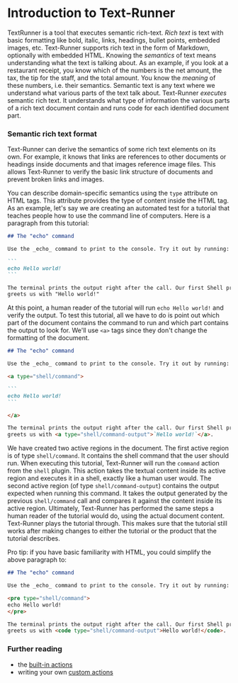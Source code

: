 # Introduction to Text-Runner

TextRunner is a tool that executes semantic rich-text. _Rich text_ is text with
basic formatting like bold, italic, links, headings, bullet points, embedded
images, etc. Text-Runner supports rich text in the form of Markdown, optionally
with embedded HTML. Knowing the _semantics_ of text means understanding what the
text is talking about. As an example, if you look at a restaurant receipt, you
know which of the numbers is the net amount, the tax, the tip for the staff, and
the total amount. You know the _meaning_ of these numbers, i.e. their semantics.
Semantic text is any text where we understand what various parts of the text
talk about. Text-Runner _executes_ semantic rich text. It understands what type
of information the various parts of a rich text document contain and runs code
for each identified document part.

### Semantic rich text format

Text-Runner can derive the semantics of some rich text elements on its own. For
example, it knows that links are references to other documents or headings
inside documents and that images reference image files. This allows Text-Runner
to verify the basic link structure of documents and prevent broken links and
images.

You can describe domain-specific semantics using the `type` attribute on HTML
tags. This attribute provides the type of content inside the HTML tag. As an
example, let's say we are creating an automated test for a tutorial that teaches
people how to use the command line of computers. Here is a paragraph from this
tutorial:

````markdown
## The "echo" command

Use the _echo_ command to print to the console. Try it out by running:

```
echo Hello world!
```

The terminal prints the output right after the call. Our first Shell program
greets us with "Hello world!"
````

At this point, a human reader of the tutorial will run `echo Hello world!` and
verify the output. To test this tutorial, all we have to do is point out which
part of the document contains the command to run and which part contains the
output to look for. We'll use `<a>` tags since they don't change the formatting
of the document.

<a type="extension/runnable-region">

````markdown
## The "echo" command

Use the _echo_ command to print to the console. Try it out by running:

<a type="shell/command">

```
echo Hello world!
```

</a>

The terminal prints the output right after the call. Our first Shell program
greets us with <a type="shell/command-output">`Hello world!`</a>.
````

</a>

We have created two active regions in the document. The first active region is
of type `shell/command`. It contains the shell command that the user should run.
When executing this tutorial, Text-Runner will run the `command` action from the
`shell` plugin. This action takes the textual content inside its active region
and executes it in a shell, exactly like a human user would. The second active
region (of type `shell/command-output`) contains the output expected when
running this command. It takes the output generated by the previous
`shell/command` call and compares it against the content inside its active
region. Ultimately, Text-Runner has performed the same steps a human reader of
the tutorial would do, using the actual document content. Text-Runner plays the
tutorial through. This makes sure that the tutorial still works after making
changes to either the tutorial or the product that the tutorial describes.

Pro tip: if you have basic familiarity with HTML, you could simplify the above
paragraph to:

<a type="extension/runnable-region">

```markdown
## The "echo" command

Use the _echo_ command to print to the console. Try it out by running:

<pre type="shell/command">
echo Hello world!
</pre>

The terminal prints the output right after the call. Our first Shell program
greets us with <code type="shell/command-output">Hello world!</code>.
```

</a>

### Further reading

- the [built-in actions](built-in-actions.md)
- writing your own [custom actions](user-defined-actions.md)

